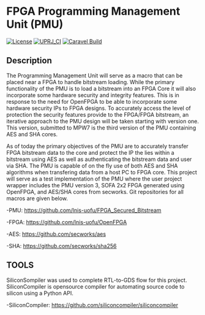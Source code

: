 # FPGA Programming Management Unit (PMU)

[![License](https://img.shields.io/badge/License-Apache%202.0-blue.svg)](https://opensource.org/licenses/Apache-2.0) [![UPRJ_CI](https://github.com/efabless/caravel_project_example/actions/workflows/user_project_ci.yml/badge.svg)](https://github.com/efabless/caravel_project_example/actions/workflows/user_project_ci.yml) [![Caravel Build](https://github.com/efabless/caravel_project_example/actions/workflows/caravel_build.yml/badge.svg)](https://github.com/efabless/caravel_project_example/actions/workflows/caravel_build.yml)

## Description

The Programming Management Unit will serve as a macro that can be placed near a FPGA to handle bitstream loading.
While the primary functionality of the PMU is to load a bitstream into an FPGA Core it will also incorporate some hardware security and integrity features.
This is in response to the need for OpenFPGA to be able to incorporate some hardware security IPs to FPGA designs.
To accurately access the level of protection the security features provide to the FPGA/FPGA bitstream, an iterative approach to the PMU design will be taken starting with version one. This version, submitted to MPW7 is the third version of the PMU containing AES and SHA cores.

As of today the primary objectives of the PMU are to accurately transfer FPGA bitstream data to the core and protect the IP the lies within a bitstream using AES as well as authenticating the bitstream data and user via SHA. The PMU is capable of on the fly use of both AES and SHA algorithms when transfering data from a host PC to FPGA core. This project will serve as a test implementation of the PMU where the user project wrapper includes the PMU version 3, SOFA 2x2 FPGA generated using OpenFPGA, and AES/SHA cores from secworks. Git repositories for all macros are given below.


-PMU:  https://github.com/lnis-uofu/FPGA_Secured_Bitstream

-FPGA: https://github.com/lnis-uofu/OpenFPGA

-AES:  https://github.com/secworks/aes

-SHA:  https://github.com/secworks/sha256


## TOOLS

SiliconSompiler was used to complete RTL-to-GDS flow for this project. SiliconCompiler is opensource compiler for automating source code to silicon using a Python API. 

-SiliconCompiler: https://github.com/siliconcompiler/siliconcompiler
